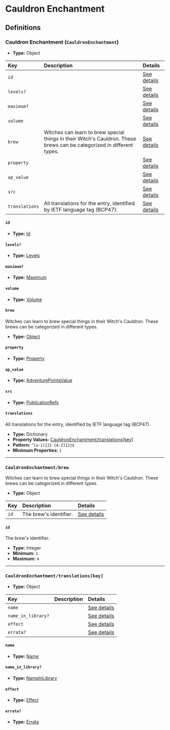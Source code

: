 # Cauldron Enchantment

## Definitions

### <a name="CauldronEnchantment"></a> Cauldron Enchantment (`CauldronEnchantment`)

- **Type:** Object

Key | Description | Details
:-- | :-- | :--
`id` |  | <a href="#CauldronEnchantment/id">See details</a>
`levels?` |  | <a href="#CauldronEnchantment/levels">See details</a>
`maximum?` |  | <a href="#CauldronEnchantment/maximum">See details</a>
`volume` |  | <a href="#CauldronEnchantment/volume">See details</a>
`brew` | Witches can learn to brew special things in their Witch's Cauldron. These brews can be categorized in different types. | <a href="#CauldronEnchantment/brew">See details</a>
`property` |  | <a href="#CauldronEnchantment/property">See details</a>
`ap_value` |  | <a href="#CauldronEnchantment/ap_value">See details</a>
`src` |  | <a href="#CauldronEnchantment/src">See details</a>
`translations` | All translations for the entry, identified by IETF language tag (BCP47). | <a href="#CauldronEnchantment/translations">See details</a>

#### <a name="CauldronEnchantment/id"></a> `id`

- **Type:** <a href="../_Activatable.md#Id">Id</a>

#### <a name="CauldronEnchantment/levels"></a> `levels?`

- **Type:** <a href="../_Activatable.md#Levels">Levels</a>

#### <a name="CauldronEnchantment/maximum"></a> `maximum?`

- **Type:** <a href="../_Activatable.md#Maximum">Maximum</a>

#### <a name="CauldronEnchantment/volume"></a> `volume`

- **Type:** <a href="../_Activatable.md#Volume">Volume</a>

#### <a name="CauldronEnchantment/brew"></a> `brew`

Witches can learn to brew special things in their Witch's Cauldron. These
brews can be categorized in different types.

- **Type:** <a href="#CauldronEnchantment/brew">Object</a>

#### <a name="CauldronEnchantment/property"></a> `property`

- **Type:** <a href="../_Activatable.md#Property">Property</a>

#### <a name="CauldronEnchantment/ap_value"></a> `ap_value`

- **Type:** <a href="../_Activatable.md#AdventurePointsValue">AdventurePointsValue</a>

#### <a name="CauldronEnchantment/src"></a> `src`

- **Type:** <a href="../source/_PublicationRef.md#PublicationRefs">PublicationRefs</a>

#### <a name="CauldronEnchantment/translations"></a> `translations`

All translations for the entry, identified by IETF language tag (BCP47).

- **Type:** Dictionary
- **Property Values:** <a href="#CauldronEnchantment/translations[key]">CauldronEnchantment/translations[key]</a>
- **Pattern:** `^[a-z]{2}-[A-Z]{2}$`
- **Minimum Properties:** `1`

---

### <a name="CauldronEnchantment/brew"></a> `CauldronEnchantment/brew`

Witches can learn to brew special things in their Witch's Cauldron. These
brews can be categorized in different types.

- **Type:** Object

Key | Description | Details
:-- | :-- | :--
`id` | The brew's identifier. | <a href="#CauldronEnchantment/brew/id">See details</a>

#### <a name="CauldronEnchantment/brew/id"></a> `id`

The brew's identifier.

- **Type:** Integer
- **Minimum:** `1`
- **Maximum:** `4`

---

### <a name="CauldronEnchantment/translations[key]"></a> `CauldronEnchantment/translations[key]`

- **Type:** Object

Key | Description | Details
:-- | :-- | :--
`name` |  | <a href="#CauldronEnchantment/translations[key]/name">See details</a>
`name_in_library?` |  | <a href="#CauldronEnchantment/translations[key]/name_in_library">See details</a>
`effect` |  | <a href="#CauldronEnchantment/translations[key]/effect">See details</a>
`errata?` |  | <a href="#CauldronEnchantment/translations[key]/errata">See details</a>

#### <a name="CauldronEnchantment/translations[key]/name"></a> `name`

- **Type:** <a href="../_Activatable.md#Name">Name</a>

#### <a name="CauldronEnchantment/translations[key]/name_in_library"></a> `name_in_library?`

- **Type:** <a href="../_Activatable.md#NameInLibrary">NameInLibrary</a>

#### <a name="CauldronEnchantment/translations[key]/effect"></a> `effect`

- **Type:** <a href="../_Activatable.md#Effect">Effect</a>

#### <a name="CauldronEnchantment/translations[key]/errata"></a> `errata?`

- **Type:** <a href="../source/_Erratum.md#Errata">Errata</a>
